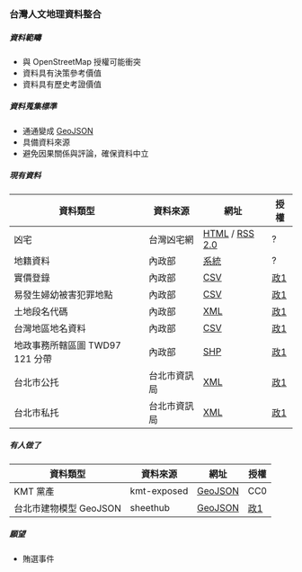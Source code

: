### 台灣人文地理資料整合

##### 資料範疇
* 與 OpenStreetMap 授權可能衝突
* 資料具有決策參考價值
* 資料具有歷史考證價值

##### 資料蒐集標準
* 通通變成 [GeoJSON](https://en.wikipedia.org/wiki/GeoJSON)
* 具備資料來源
* 避免因果關係與評論，確保資料中立

##### 現有資料
資料類型 | 資料來源 | 網址 | 授權
---- | ---- | ---- | ----
凶宅 | 台灣凶宅網 | [HTML](http://unluckyhouse.com/showthread.php?t=7281) / [RSS 2.0](http://unluckyhouse.com/external.php) | ?
地籍資料 | 內政部 | [系統](http://easymap.land.moi.gov.tw/R02/Index) | ?
實價登錄 | 內政部 | [CSV](http://plvr.land.moi.gov.tw/DownloadOpenData) | [政1](http://data.gov.tw/?q=principle)
易發生婦幼被害犯罪地點 | 內政部 | [CSV](http://data.moi.gov.tw/MoiOD/Data/DataDetail.aspx?oid=DBB18796-8A89-4917-B4AB-D0AF26FAFEDC) | [政1](http://data.gov.tw/?q=principle)
土地段名代碼 | 內政部 | [XML](http://data.moi.gov.tw/MoiOD/Data/DataDetail.aspx?oid=151BCC68-3185-4D80-A3DE-88F2F647B445) | [政1](http://data.gov.tw/?q=principle)
台灣地區地名資料| 內政部 | [CSV](http://data.moi.gov.tw/MoiOD/Data/DataDetail.aspx?oid=72BA3432-7B07-4FF4-86AA-FD9213006920) | [政1](http://data.gov.tw/?q=principle)
地政事務所轄區圖 TWD97 121 分帶 | 內政部 | [SHP](http://data.moi.gov.tw/MoiOD/Data/DataDetail.aspx?oid=45B8A9CF-A2D0-4EC2-9168-BF96CD3C5CEB) | [政1](http://data.gov.tw/?q=principle)
台北市公托 | 台北市資訊局 | [XML](http://data.taipei/opendata/datalist/datasetMeta?oid=01ac5a1d-dfc3-44c7-84a7-6d76bcb2879b) | [政1](http://data.gov.tw/?q=principle)
台北市私托 | 台北市資訊局 | [XML](http://data.taipei/opendata/datalist/datasetMeta?oid=081df75e-85c7-464c-b125-546920911c5c) | [政1](http://data.gov.tw/?q=principle)

##### 有人做了
資料類型 | 資料來源 | 網址 | 授權
---- | ---- | ---- | ----
KMT 黨產 | kmt-exposed | [GeoJSON](https://github.com/kmt-exposed/kmt-exposed.github.io/tree/master/data) | CC0
台北市建物模型 GeoJSON | sheethub | [GeoJSON](https://github.com/sheethub/tpe3d/tree/master/geojsons) | [政1](http://data.gov.tw/?q=principle)

##### 願望
* 賄選事件

